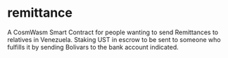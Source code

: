 # remittance
A CosmWasm Smart Contract for people wanting to send Remittances to relatives in Venezuela. Staking UST in escrow to be sent to someone who fulfills it by sending Bolivars to the bank account indicated.
